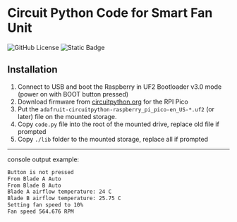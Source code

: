 # Circuit Python Code for Smart Fan Unit

![GitHub License](https://img.shields.io/github/license/uptime-industries/circuitpy-fan-unit?style=for-the-badge)
![Static Badge](https://img.shields.io/badge/circuitpython-9.2.1-blue?style=for-the-badge&logo=adafruit)

## Installation

1. Connect to USB and boot the Raspberry in UF2 Bootloader v3.0 mode (power on with BOOT button pressed)
2. Download firmware from [circuitpython.org](https://circuitpython.org/board/raspberry_pi_pico/) for the RPI Pico
3. Put the `adafruit-circuitpython-raspberry_pi_pico-en_US-*.uf2` (or later) file on the mounted storage.  
4. Copy `code.py` file into the root of the mounted drive, replace old file if prompted
5. Copy `./lib` folder to the mounted storage, replace all if prompted

______

console output example:

```txt
Button is not pressed
From Blade A Auto
From Blade B Auto
Blade A airflow temperature: 24 C
Blade B airflow temperature: 25.75 C
Setting fan speed to 10%
Fan speed 564.676 RPM
```
